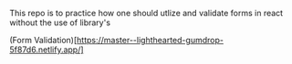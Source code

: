 This repo is to practice how one should utlize and validate forms in react without the use of library's



(Form Validation)[https://master--lighthearted-gumdrop-5f87d6.netlify.app/]
